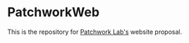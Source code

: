 # PatchworkWeb
This is the repository for [Patchwork Lab's](https://www.patchworklabs.org/) website proposal.